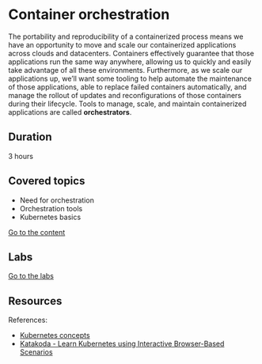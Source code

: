 # Container orchestration

The portability and reproducibility of a containerized process means we have an opportunity to move and scale our containerized applications across clouds and datacenters. Containers effectively guarantee that those applications run the same way anywhere, allowing us to quickly and easily take advantage of all these environments. Furthermore, as we scale our applications up, we’ll want some tooling to help automate the maintenance of those applications, able to replace failed containers automatically, and manage the rollout of updates and reconfigurations of those containers during their lifecycle. Tools to manage, scale, and maintain containerized applications are called **orchestrators**.

## Duration

3 hours

## Covered topics

- Need for orchestration
- Orchestration tools
- Kubernetes basics

[Go to the content](content.md)

## Labs

[Go to the labs](labs.md)

## Resources

References:

  - [Kubernetes concepts](https://kubernetes.io/docs/concepts/)
  - [Katakoda - Learn Kubernetes using Interactive Browser-Based Scenarios](https://www.katacoda.com/courses/kubernetes)
